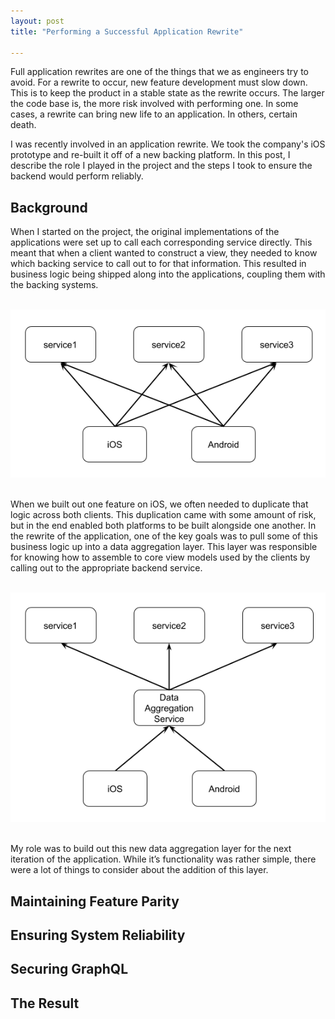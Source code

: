 ```yaml
---
layout: post
title: "Performing a Successful Application Rewrite"

---
```


Full application rewrites are one of the things that we as engineers try to avoid.
For a rewrite to occur, new feature development must slow down.
This is to keep the product in a stable state as the rewrite occurs. 
The larger the code base is, the more risk involved with performing one. 
In some cases, a rewrite can bring new life to an application.
In others, certain death.

I was recently involved in an application rewrite.
We took the company's iOS prototype and re-built it off of a new backing platform.
In this post, I describe the role I played in the project and the steps I took to ensure the backend would perform reliably.

<!--more-->

## Background

When I started on the project, the original implementations of the applications were set up to call each corresponding service directly.
This meant that when a client wanted to construct a view, they needed to know which backing service to call out to for that information. 
This resulted in business logic being shipped along into the applications, coupling them with the backing systems.

<br/>
<div style="text-align:center">
    <img src="/statics/img/performing-a-successful-rewrite--0.png" alt="original" title="Original Implementation" />
</div>
<br/>

When we built out one feature on iOS, we often needed to duplicate that logic across both clients. 
This duplication came with some amount of risk, but in the end enabled both platforms to be built alongside one another. 
In the rewrite of the application, one of the key goals was to pull some of this business logic up into a data aggregation layer.
This layer was responsible for knowing how to assemble to core view models used by the clients by calling out to the appropriate backend service.

<br/>
<div style="text-align:center">
    <img src="/statics/img/performing-a-successful-rewrite--1.png" alt="rewrite" title="Rewritten Implementation" />
</div>
<br/>

My role was to build out this new data aggregation layer for the next iteration of the application. 
While it’s functionality was rather simple, there were a lot of things to consider about the addition of this layer.

## Maintaining Feature Parity

## Ensuring System Reliability

## Securing GraphQL

## The Result
